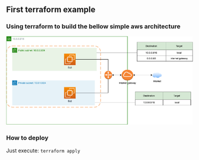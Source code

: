 ## First terraform example
### Using terraform to build the bellow simple aws architecture
![Architecture](docs/vpc-ec2-sample.png)

### How to deploy 
Just execute: `terraform apply`
